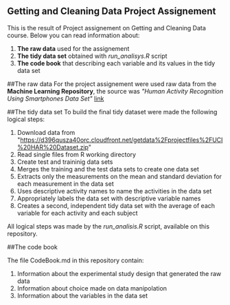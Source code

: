 ## Getting and Cleaning Data Project Assignement

This is the result of Project assignement on Getting and Cleaning Data course. Below you can read information about:  

1. **The raw data** used for the assignement 
2. **The tidy data set** obtained with *run_analisys.R* script
3. **The code book** that describing each variable and its values in the tidy data set

##The raw data
For the project assignement were used raw data from the **Machine Learning Repository**,  the source was *"Human Activity Recognition Using Smartphones Data Set"*  [link](http://archive.ics.uci.edu/ml/datasets/Human+Activity+Recognition+Using+Smartphones)

##The tidy data set
To build the final tidy  dataset were made the following logical steps:

1. Download data from "https://d396qusza40orc.cloudfront.net/getdata%2Fprojectfiles%2FUCI%20HAR%20Dataset.zip" 
2. Read single files from R working directory 
3. Create test and traininig data sets
4. Merges the training and the test data sets to create one data set
5. Extracts only the measurements on the mean and standard deviation for each measurement in the data set
6. Uses descriptive activity names to name the activities in the data set
7. Appropriately labels the data set with descriptive variable names
8. Creates a second, independent tidy data set with the average of each variable for each activity and each subject

All logical steps was made by the *run_analisis.R* script, available on this repository.

##The code book

The file CodeBook.md in this repository contain:

1. Information about the experimental study design that generated the raw data 
2. Information about choice made on data manipolation 
3. Information about the variables in the data set  